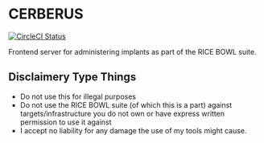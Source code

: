 # CERBERUS

[![CircleCI Status](https://dl.circleci.com/status-badge/img/gh/cow-co/cerberus/tree/main.svg?style=svg)](https://dl.circleci.com/status-badge/redirect/gh/cow-co/cerberus/tree/main)

Frontend server for administering implants as part of the RICE BOWL suite.

## Disclaimery Type Things

- Do not use this for illegal purposes 
- Do not use the RICE BOWL suite (of which this is a part) against targets/infrastructure you do not own or have express written permission to use it against
- I accept no liability for any damage the use of my tools might cause. 